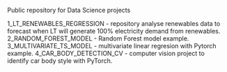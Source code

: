 Public repository for Data Science projects

1_LT_RENEWABLES_REGRESSION - repository analyse renewables data to forecast when LT will generate 100% electricity demand from renewables.
2_RANDOM_FOREST_MODEL - Random Forest model example.
3_MULTIVARIATE_TS_MODEL - multivariate linear regresion with Pytorch example.
4_CAR_BODY_DETECTION_CV - computer vision project to identify car body style with PyTorch.
